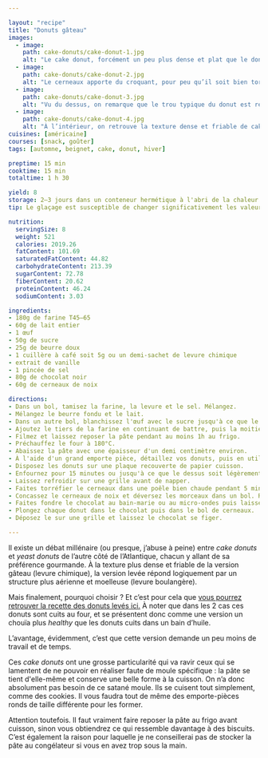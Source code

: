 ```yaml
---

layout: "recipe"
title: "Donuts gâteau"
images:
  - image:
    path: cake-donuts/cake-donut-1.jpg
    alt: "Le cake donut, forcément un peu plus dense et plat que le donut levé, s’associe particulièrement bien au glaçage chocolat avec des éclats de cerneaux."
  - image:
    path: cake-donuts/cake-donut-2.jpg
    alt: "Le cerneaux apporte du croquant, pour peu qu’il soit bien torréfié et intégré au chocolat."
  - image:
    path: cake-donuts/cake-donut-3.jpg
    alt: "Vu du dessus, on remarque que le trou typique du donut est resté bien net. La pâte se tient toute seule à la cuisson, sans besoin de moule."
  - image:
    path: cake-donuts/cake-donut-4.jpg
    alt: "À l’intérieur, on retrouve la texture dense et friable de cake. Certains adorent, d’autres détestent, les vrais savent."
cuisines: [américaine]
courses: [snack, goûter]
tags: [automne, beignet, cake, donut, hiver]

preptime: 15 min
cooktime: 15 min
totaltime: 1 h 30

yield: 8
storage: 2–3 jours dans un conteneur hermétique à l'abri de la chaleur et de la lumière. 2–3 mois au congélateur
tip: Le glaçage est susceptible de changer significativement les valeurs nutritionnelles. Ici, le chocolat et le cerneaux augmentent pas mal le chiffre des matières grasses. Vous pouvez donc largement économiser à ce niveau en réalisant un autre glaçage moins riche et décadent.

nutrition:
  servingSize: 8
  weight: 521
  calories: 2019.26
  fatContent: 101.69
  saturatedFatContent: 44.82
  carbohydrateContent: 213.39
  sugarContent: 72.78
  fiberContent: 20.62
  proteinContent: 46.24
  sodiumContent: 3.03

ingredients:
- 180g de farine T45–65
- 60g de lait entier
- 1 œuf
- 50g de sucre
- 25g de beurre doux
- 1 cuillère à café soit 5g ou un demi-sachet de levure chimique
- extrait de vanille
- 1 pincée de sel
- 80g de chocolat noir
- 60g de cerneaux de noix

directions:
- Dans un bol, tamisez la farine, la levure et le sel. Mélangez. 
- Mélangez le beurre fondu et le lait.
- Dans un autre bol, blanchissez l'œuf avec le sucre jusqu'à ce que le mélange ait doublé de volume. 
- Ajoutez le tiers de la farine en continuant de battre, puis la moitié du mélange lait-beurre, et alternez jusqu'à épuisement des ingrédients.
- Filmez et laissez reposer la pâte pendant au moins 1h au frigo. 
- Préchauffez le four à 180°C.
- Abaissez la pâte avec une épaisseur d'un demi centimètre environ. 
- À l'aide d'un grand emporte pièce, détaillez vos donuts, puis en utilisant un plus petit emporte-pièce, réalisez le trou du donut au centre de vos beignets. 
- Disposez les donuts sur une plaque recouverte de papier cuisson.
- Enfournez pour 15 minutes ou jusqu'à ce que le dessus soit légèrement doré. 
- Laissez refroidir sur une grille avant de napper.
- Faites torréfier le cerneaux dans une poêle bien chaude pendant 5 minutes en remuant de temps en temps. 
- Concassez le cerneaux de noix et déversez les morceaux dans un bol. Réservez.
- Faites fondre le chocolat au bain-marie ou au micro-ondes puis laissez le refroidir un peu. 
- Plongez chaque donut dans le chocolat puis dans le bol de cerneaux.
- Déposez le sur une grille et laissez le chocolat se figer.

---
```


Il existe un débat millénaire (ou presque, j’abuse à peine) entre <i lang="en">cake donuts</i> et <i lang="en">yeast donuts</i> de l’autre côté de l’Atlantique, chacun y allant de sa préférence gourmande. À la texture plus dense et friable de la version gâteau (levure chimique), la version levée répond logiquement par un structure plus aérienne et moelleuse (levure boulangère). 

Mais finalement, pourquoi choisir&nbsp;? Et c’est pour cela que [vous pourrez retrouver la recette des donuts levés ici.](yeast-donuts.html) À noter que dans les 2 cas ces donuts sont cuits au four, et se présentent donc comme une version un chouïa plus <i lang="en">healthy</i> que les donuts cuits dans un bain d’huile.

L’avantage, évidemment, c’est que cette version demande un peu moins de travail et de temps.

Ces <i lang="en">cake donuts</i> ont une grosse particularité qui va ravir ceux qui se lamentent de ne pouvoir en réaliser faute de moule spécifique&nbsp;: la pâte se tient d'elle-même et conserve une belle forme à la cuisson. On n’a donc absolument pas besoin de ce satané moule. Ils se cuisent tout simplement, comme des cookies. Il vous faudra tout de même des emporte-pièces ronds de taille différente pour les former.

Attention toutefois. Il faut vraiment faire reposer la pâte au frigo avant cuisson, sinon vous obtiendrez ce qui ressemble davantage à des biscuits. C’est également la raison pour laquelle je ne conseillerai pas de stocker la pâte au congélateur si vous en avez trop sous la main.